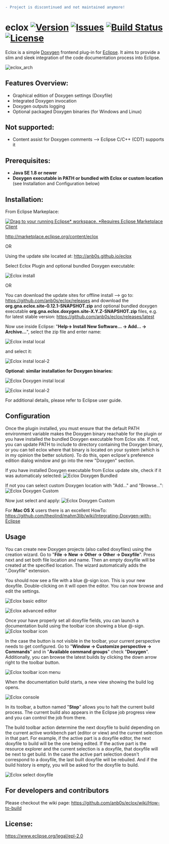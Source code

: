 ```diff
- Project is discontinued and not maintained anymore!
```

# eclox [![Version](https://img.shields.io/github/release/anb0s/eclox.svg)](https://github.com/anb0s/eclox/releases) [![Issues](https://img.shields.io/github/issues/anb0s/eclox.svg)](https://github.com/anb0s/eclox/issues) [![Build Status](https://app.travis-ci.com/anb0s/eclox.svg?branch=main)](https://app.travis-ci.com/anb0s/eclox) [![License](https://img.shields.io/badge/License-EPL%202.0-blue.svg)](https://www.eclipse.org/legal/epl-2.0)

Eclox is a simple [Doxygen](http://www.doxygen.nl) frontend plug-in for [Eclipse](http://www.eclipse.org). It aims to provide a slim and sleek integration of the code documentation process into Eclipse.

![eclox_arch](https://raw.githubusercontent.com/anb0s/eclox/main/eclox.site/images/eclox.png "Eclox Architecture")

Features Overview:
------------------
- Graphical edition of Doxygen settings (Doxyfile)
- Integrated Doxygen invocation
- Doxygen outputs logging
- Optional packaged Doxygen binaries (for Windows and Linux)

Not supported:
--------------
- Content assist for Doxygen comments --> Eclipse C/C++ (CDT) supports it

Prerequisites:
-------------
- **Java SE 1.8 or newer**
- **Doxygen executable in PATH or bundled with Eclox or custom location** (see Installation and Configuration below)

Installation:
-------------
From Eclipse Markeplace:

<a href="http://marketplace.eclipse.org/marketplace-client-intro?mpc_install=1536329" class="drag" title="Drag to your running Eclipse* workspace. *Requires Eclipse Marketplace Client"><img class="img-responsive" src="https://marketplace.eclipse.org/sites/all/themes/solstice/public/images/marketplace/btn-install.png" alt="Drag to your running Eclipse* workspace. *Requires Eclipse Marketplace Client" /></a>

http://marketplace.eclipse.org/content/eclox

OR

Using the update site located at:
http://anb0s.github.io/eclox

Select Eclox Plugin and optional bundled Doxygen executable:

![Eclox install](https://raw.githubusercontent.com/anb0s/eclox/main/eclox.site/images/eclox-install.png)

OR

You can download the update sites for offline install --> go to: https://github.com/anb0s/eclox/releases
and download the **org.gna.eclox.site-0.12.1-SNAPSHOT.zip** and optional bundled doxygen executable **org.gna.eclox.doxygen.site-X.Y.Z-SNAPSHOT.zip** files, e.g. for latest stable version: https://github.com/anb0s/eclox/releases/latest

Now use inside Eclipse: "**Help-> Install New Software... -> Add... -> Archive...**", select the zip file and enter name:

![Eclox instal local](https://raw.githubusercontent.com/anb0s/eclox/main/eclox.site/images/eclox-install-local.png)

and select it:

![Eclox instal local-2](https://raw.githubusercontent.com/anb0s/eclox/main/eclox.site/images/eclox-install-local-2.png)

**Optional: similar installation for Doxygen binaries:**

![Eclox Doxygen instal local](https://raw.githubusercontent.com/anb0s/eclox/main/eclox.site/images/eclox-doxygen-install-local.png)

![Eclox instal local-2](https://raw.githubusercontent.com/anb0s/eclox/main/eclox.site/images/eclox-doxygen-install-local-2.png)

For additional details, please refer to Eclipse user guide.

Configuration
-------------

Once the plugin installed, you must ensure that the default PATH environment variable makes the Doxygen binary reachable for the plugin or you have installed the bundled Doxygen executable from Eclox site. If not, you can update PATH to include to directory containing the Doxygen binary, or you can tell eclox where that binary is located on your system (which is in my opinion the better solution). To do this, open eclipse's preference edition dialog window and go into the new "Doxygen" section.

If you have installed Doxygen executable from Eclox update site, check if it was automaticaly selected:
![Eclox Doxygen Bundled](https://raw.githubusercontent.com/anb0s/eclox/main/eclox.site/images/eclox-bundled-doxygen.png)

If not you can select custom Doxygen location with "Add..." and "Browse...":
![Eclox Doxygen Custom](https://raw.githubusercontent.com/anb0s/eclox/main/eclox.site/images/eclox-custom-doxygen.png)

Now just select and apply:
![Eclox Doxygen Custom](https://raw.githubusercontent.com/anb0s/eclox/main/eclox.site/images/eclox-custom-doxygen-enabled.png)

For **Mac OS X** users there is an excellent HowTo: https://github.com/theolind/mahm3lib/wiki/Integrating-Doxygen-with-Eclipse

Usage
-----

You can create new Doxygen projects (also called doxyfiles) using the creation wizard. Go to "**File -> New -> Other -> Other -> Doxyfile**". Press next and set both file location and name. Then an empty doxyfile will be created at the specified location. The wizard automatically adds the ".Doxyfile" extension.

You should now see a file with a blue @-sign icon. This is your new doxyfile. Double-clicking on it will open the editor. You can now browse and edit the settings.

![Eclox basic editor](https://raw.githubusercontent.com/anb0s/eclox/main/eclox.site/images/editor-basic.png)

![Eclox advanced editor](https://raw.githubusercontent.com/anb0s/eclox/main/eclox.site/images/editor-advanced.png)

Once your have properly set all doxyfile fields, you can launch a documentation build using the toolbar icon showing a blue @-sign.
![Eclox toolbar icon](https://raw.githubusercontent.com/anb0s/eclox/main/eclox.site/images/eclox-toolbar-icon.png)

In the case the button is not visible in the toolbar, your current perspective needs to get configured. Go to "**Window -> Customize perspective -> Commands**" and in "**Available command groups**" check "**Doxygen**". Additionally, you can browse the latest builds by clicking the down arrow right to the toolbar button.

![Eclox toolbar icon menu](https://raw.githubusercontent.com/anb0s/eclox/main/eclox.site/images/eclox-toolbar-icon-menu.png)

When the documentation build starts, a new view showing the build log opens.

![Eclox console](https://raw.githubusercontent.com/anb0s/eclox/main/eclox.site/images/eclox-console.png)

In its toolbar, a button named "**Stop**" allows you to halt the current build process. The current build also appears in the Eclipse job progress view and you can control the job from there.

The build toolbar action determine the next doxyfile to build depending on the current active workbench part (editor or view) and the current selection in that part. For example, if the active part is a doxyfile editor, the next doxyfile to build will be the one being edited. If the active part is the resource explorer and the current selection is a doxyfile, that doxyfile will be next to get build. In the case the active part selection doesn't correspond to a doxyfile, the last built doxyfile will be rebuiled. And if the build history is empty, you will be asked for the doxyfile to build.

![Eclox select doxyfile](https://raw.githubusercontent.com/anb0s/eclox/main/eclox.site/images/eclox-select-doxyfile.png)

For developers and contributors
-------------------------------
Please checkout the wiki page:
https://github.com/anb0s/eclox/wiki/How-to-build

License:
--------
https://www.eclipse.org/legal/epl-2.0
